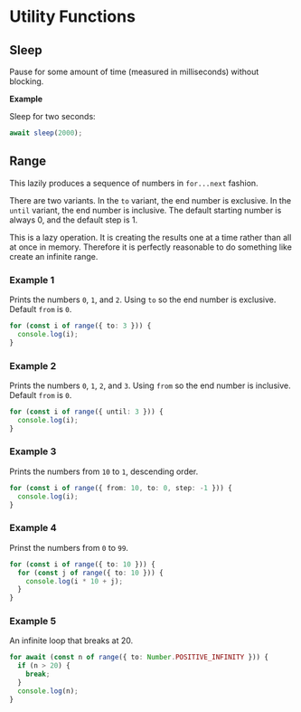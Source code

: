 # Utility Functions

## Sleep

Pause for some amount of time (measured in milliseconds) without blocking.

**Example**

Sleep for two seconds:

```typescript
await sleep(2000);
```

## Range

This lazily produces a sequence of numbers in `for...next` fashion.

There are two variants. In the `to` variant, the end number is exclusive. In the
`until` variant, the end number is inclusive. The default starting number is
always 0, and the default step is 1.

This is a lazy operation. It is creating the results one at a time rather than
all at once in memory. Therefore it is perfectly reasonable to do something like
create an infinite range.

### Example 1

Prints the numbers `0`, `1`, and `2`. Using `to` so the end number is exclusive.
Default `from` is `0`.

```typescript
for (const i of range({ to: 3 })) {
  console.log(i);
}
```

### Example 2

Prints the numbers `0`, `1`, `2`, and `3`. Using `from` so the end number is
inclusive. Default `from` is `0`.

```typescript
for (const i of range({ until: 3 })) {
  console.log(i);
}
```

### Example 3

Prints the numbers from `10` to `1`, descending order.

```typescript
for (const i of range({ from: 10, to: 0, step: -1 })) {
  console.log(i);
}
```

### Example 4

Prinst the numbers from `0` to `99`.

```typescript
for (const i of range({ to: 10 })) {
  for (const j of range({ to: 10 })) {
    console.log(i * 10 + j);
  }
}
```

### Example 5

An infinite loop that breaks at 20.

```typescript
for await (const n of range({ to: Number.POSITIVE_INFINITY })) {
  if (n > 20) {
    break;
  }
  console.log(n);
}
```
